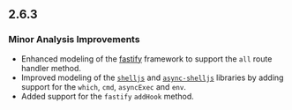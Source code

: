 ## 2.6.3

### Minor Analysis Improvements

* Enhanced modeling of the [fastify](https://www.npmjs.com/package/fastify) framework to support the `all` route handler method.
* Improved modeling of the [`shelljs`](https://www.npmjs.com/package/shelljs) and [`async-shelljs`](https://www.npmjs.com/package/async-shelljs) libraries by adding support for the `which`, `cmd`, `asyncExec` and `env`.
* Added support for the `fastify` `addHook` method.
